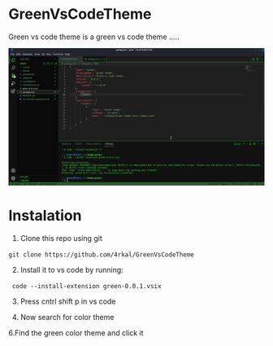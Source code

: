 # GreenVsCodeTheme
Green vs code theme is a green vs code theme .....

<img src = "https://github.com/4rkal/GreenVsCodeTheme/blob/main/sreenshot.png"/>

# Instalation
1. Clone this repo using git

```git clone https://github.com/4rkal/GreenVsCodeTheme```

2. Install it to vs code by running:

``` code --install-extension green-0.0.1.vsix```

3. Press cntrl shift p in vs code 

4. Now search for color theme

6.Find the green color theme and click it

